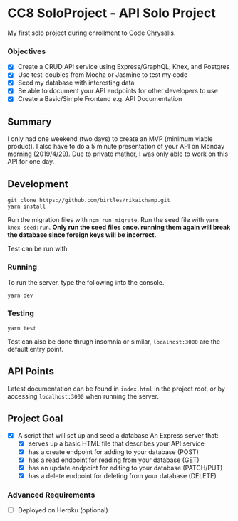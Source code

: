 # CC8 SoloProject - API Solo Project
My first solo project during enrollment to Code Chrysalis.

### Objectives
- [x] Create a CRUD API service using Express/GraphQL, Knex, and Postgres
- [x] Use test-doubles from Mocha or Jasmine to test my code
- [x] Seed my database with interesting data
- [x] Be able to document your API endpoints for other developers to use
- [x] Create a Basic/Simple Frontend e.g. API Documentation

## Summary
I only had one weekend (two days) to create an MVP (minimum viable product).
I also have to do a 5 minute presentation of your API on Monday morning (2019/4/29).
Due to private mather, I was only able to work on this API for one day.

## Development

```
git clone https://github.com/birtles/rikaichamp.git
yarn install
```

Run the migration files with `npm run migrate`.
Run the seed file with `yarn knex seed:run`. **Only run the seed files once. running them again will break the database since foreign keys will be incorrect.**

Test can be run with 

### Running

To run the server, type the following into the console.

```
yarn dev
```

### Testing

```
yarn test
```

Test can also be done thrugh insomnia or similar, ```localhost:3000``` are the default entry point.

## API Points
Latest documentation can be found in `index.html` in the project root, or by accessing `localhost:3000` when running the server.

## Project Goal
- [x] A script that will set up and seed a database
An Express server that:
  - [x] serves up a basic HTML file that describes your API service
  - [x] has a create endpoint for adding to your database (POST)
  - [x] has a read endpoint for reading from your database (GET)
  - [x] has an update endpoint for editing to your database (PATCH/PUT)
  - [x] has a delete endpoint for deleting from your database (DELETE)

### Advanced Requirements
- [ ] Deployed on Heroku (optional)
